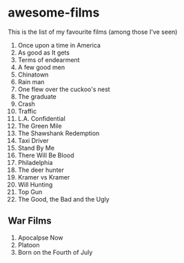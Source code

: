 # awesome-films
This is the list of my favourite films (among those I've seen)

1. Once upon a time in America
1. As good as It gets
1. Terms of endearment
1. A few good men
1. Chinatown
1. Rain man
1. One flew over the cuckoo's nest
1. The graduate
1. Crash
1. Traffic
1. L.A. Confidential
1. The Green Mile
1. The Shawshank Redemption
1. Taxi Driver
1. Stand By Me
1. There Will Be Blood
1. Philadelphia
1. The deer hunter
1. Kramer vs Kramer
1. Will Hunting
1. Top Gun
1. The Good, the Bad and the Ugly

## War Films

1. Apocalpse Now
1. Platoon
1. Born on the Fourth of July
